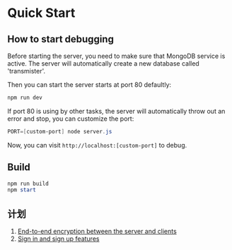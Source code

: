 # Quick Start

## How to start debugging

Before starting the server, you need to make sure that MongoDB service is active. The server will automatically create a new database called 'transmister'.

Then you can start the server starts at port 80 defaultly:

```powershell
npm run dev
```

If port 80 is using by other tasks, the server will automatically throw out an error and stop, you can customize the port:

```powershell
PORT=[custom-port] node server.js
```

Now, you can visit `http://localhost:[custom-port]` to debug.

## Build

```powershell
npm run build
npm start
```

## 计划

1. [End-to-end encryption between the server and clients](./plan/001-end-to-end-encryption-between-the-server-and-clients.md)
2. [Sign in and sign up features](./plan/002-sign-in-and-sign-up-features.md)
